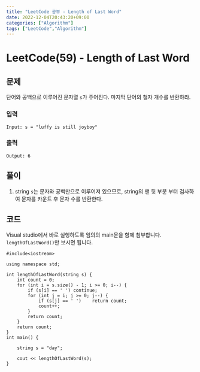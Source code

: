 ```yaml
---
title: "LeetCode 공부 - Length of Last Word"
date: 2022-12-04T20:43:20+09:00
categories: ["Algorithm"]
tags: ["LeetCode","Algorithm"]
---
```


# LeetCode(59) - Length of Last Word

## 문제
단어와 공백으로 이루어진 문자열 `s`가 주어진다. 마지막 단어의 철자 개수를 반환하라.

### 입력
```
Input: s = "luffy is still joyboy"
```

### 출력
```
Output: 6
```

## 풀이
1. string `s`는 문자와 공백만으로 이루어져 있으므로, string의 맨 뒷 부분 부터 검사하여 문자를 카운트 후 문자 수를 반환한다.

## 코드
Visual studio에서 바로 실행하도록 임의의 main문을 함께 첨부합니다. `lengthOfLastWord()`만 보시면 됩니다.
```
#include<iostream>

using namespace std;

int lengthOfLastWord(string s) {
    int count = 0;
    for (int i = s.size() - 1; i >= 0; i--) {
        if (s[i] == ' ') continue;        
        for (int j = i; j >= 0; j--) {
            if (s[j] == ' ')    return count;
            count++;
        }
        return count;
    }
    return count;
}
int main() {
    
    string s = "day";

    cout << lengthOfLastWord(s);
}
```